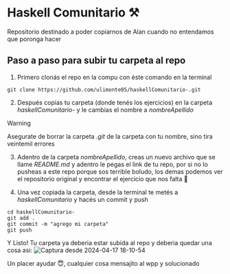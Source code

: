 # Haskell Comunitario ⚒️

Repositorio destinado a poder copiarnos de Alan cuando no entendamos que poronga hacer

## Paso a paso para subir tu carpeta al repo

1. Primero clonás el repo en la compu con éste comando en la terminal
```
git clone https://github.com/ulimonte05/haskellComunitario-.git
```

2. Después copias tu carpeta (donde tenés los ejercicios) en la carpeta *haskellComunitario-* y le cambias el nombre a *nombreApellido*
> [!WARNING] 
> Asegurate de borrar la carpeta *.git* de la carpeta con tu nombre, sino tira veintemil errores

3. Adentro de la carpeta *nombreApellido*, creas un nuevo archivo que se llame *README.md* y adentro le pegas el link de tu repo, por si no lo pusheas a este repo porque sos terrible boludo, los demas podemos ver el repositorio original y encontrar el ejercicio que nos falta 🤩

4. Una vez copiada la carpeta, desde la terminal te metés a *haskellComunitario* y hacés un commit y push
```
cd haskellComunitario-
git add .
git commit -m "agrego mi carpeta"
git push
```

Y Listo! Tu carpeta ya deberia estar subida al repo y deberia quedar una cosa asi:
![Captura desde 2024-04-17 18-10-54](https://github.com/ulimonte05/haskellComunitario-/assets/102931813/a44e687a-71d3-401c-9dd7-4a51f0717f7e)


Un placer ayudar 😇, cualquier cosa mensajito al wpp y solucionado
